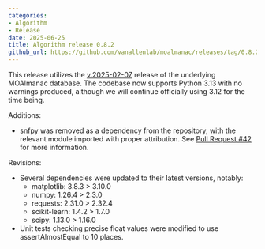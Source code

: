 ```yaml
---
categories: 
- Algorithm
- Release
date: 2025-06-25
title: Algorithm release 0.8.2
github_url: https://github.com/vanallenlab/moalmanac/releases/tag/0.8.2
---
```

This release utilizes the [v.2025-02-07](https://github.com/vanallenlab/moalmanac-db/releases) release of the underlying MOAlmanac database. The codebase now supports Python 3.13 with no warnings produced, although we will continue officially using 3.12 for the time being.

Additions:
- [snfpy](https://github.com/rmarkello/snfpy) was removed as a dependency from the repository, with the relevant module imported with proper attribution. See [Pull Request #42](https://github.com/vanallenlab/moalmanac/pull/42) for more information.

Revisions:
- Several dependencies were updated to their latest versions, notably: 
    - matplotlib: 3.8.3 > 3.10.0
    - numpy: 1.26.4 > 2.3.0
    - requests: 2.31.0 > 2.32.4
    - scikit-learn: 1.4.2 > 1.7.0
    - scipy: 1.13.0 > 1.16.0
- Unit tests checking precise float values were modified to use assertAlmostEqual to 10 places.
